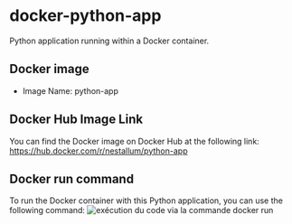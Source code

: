 # docker-python-app
Python application running within a Docker container.

## Docker image
-  Image Name: python-app

## Docker Hub Image Link
You can find the Docker image on Docker Hub at the following link:
https://hub.docker.com/r/nestallum/python-app

## Docker run command
To run the Docker container with this Python application, you can use the following command:
![exécution du code via la commande docker run](https://gyazo.com/7c5f70b53a36086c4036064069b89b5c)
